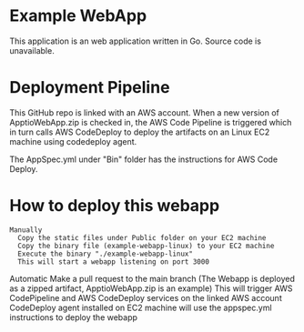# Example WebApp

This application is an  web application written in Go. Source code is unavailable.

# Deployment Pipeline

This GitHub repo is linked with an AWS account. When a new version of ApptioWebApp.zip is checked in, the AWS Code Pipeline is triggered which in turn calls AWS CodeDeploy to deploy the artifacts on an Linux EC2 machine using codedeploy agent.

The AppSpec.yml under "Bin" folder has the instructions for AWS Code Deploy.

# How to deploy this webapp

    Manually
      Copy the static files under Public folder on your EC2 machine
      Copy the binary file (example-webapp-linux) to your EC2 machine
      Execute the binary "./example-webapp-linux"
      This will start a webapp listening on port 3000
      
   Automatic
      Make a pull request to the main branch (The Webapp is deployed as a zipped artifact, ApptioWebApp.zip is an example)
      This will trigger AWS CodePipeline and AWS CodeDeploy services on the linked AWS account
      CodeDeploy agent installed on EC2 machine will use the appspec.yml instructions to deploy the webapp
      


